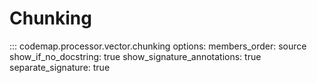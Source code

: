 # Chunking

::: codemap.processor.vector.chunking
    options:
      members_order: source
      show_if_no_docstring: true
      show_signature_annotations: true
      separate_signature: true

